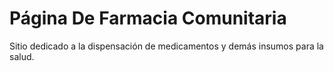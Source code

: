 # Página De Farmacia Comunitaria

Sitio dedicado a la dispensación de medicamentos y demás insumos para la salud.
